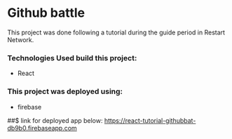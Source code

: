 # Github battle

This project was done following a tutorial during the guide period in Restart Network.


### Technologies Used build this project: 
* React

### This project was deployed using: 
* firebase

##$ link for deployed app below:
https://react-tutorial-githubbat-db9b0.firebaseapp.com

